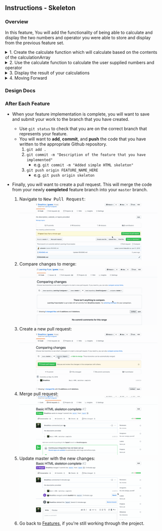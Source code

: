Instructions - Skeleton
--

### Overview

In this feature, You will add the functionality of being able to calculate and display the two numbers and operator you were able to store and display from the previous feature set.

<details>
<summary>1. Create the calculate function which will calculate based on the contents of the calculationArray </summary>

  - Declare a new function `calculate`.
    - It will take three parameters
      - num1
      - num2
      - operator
    - This function will calculate the result of the two numbers and the operator passed into the function's parameters as arguments.
    - Inside the function
      - declare a variable called `number1`
        - store in it the result of running the `.parseFloat()` method on the `num1` parameter
        - we are using `.parseFloat()` instead of `.parseInt()` because we want to allow for numbers with decimels eventually
        - Documentation on `.parseInt()` and `.parseFloat()` READ!!!
          - `.parseInt()`: https://www.w3schools.com/jsref/jsref_parseint.asp
          - `.parseFloat()`: https://www.w3schools.com/jsref/jsref_parsefloat.asp
      - declare a variable called `number2`
        - store in it the result of running the `.parseFloat()` method on the `num2` parameter.
    - Test this functionality by calling the `calculate` function and passing in 2 numbers and an operator as arguments, then console log the two `number` variables to make sure you are properly storing the converted numbers
      - Once this work, move on to the next step
    - Now that you have converted the strings into numbers:
      - declare a variable, `result`.
        - assign it the value of `null`
        - it is going to store the result of the calculation so that it can be returned.
    - Now declare a switch statement
      - you will pass in the `operator` variable as the expression
    - Create a case for each operator that will perform the calculation on `number1` and `number2` based on the chosen operator.
      - for example:
        case "+":
          result = number1 + number2
          break;
    - Once you have completed the switch
      - call the `calculate` function again with the proper arguments and console log the result variable at the end of the function
        - If you have done everything correctly, the console log should contain the result of the calculation.
        - once you have this functionality, remove the console log and move on to the next step.
    - The last thing to do in this function is to return the result variable.
      - This will ensure that the result of the calculation is returned to the place when the function is called.
      - For the last test console log the call of the `calculate` function with the proper parameters. The console log should contain the result of the function call.
      - When this works, Congratulations, you have completed the calculate function!


</details>

<details>

<summary>2. Use the calculate function to calculate the user supplied numbers and operator</summary>

  - The following will be done in the `equalsButtonHandler` function
    - Below the code that is already in the function from previous steps
      - declare a variable `answer`
      - assign the `answer` variable the result of calling the `calculate` function with the numbers and operator stored in the calculation array.
        - for example:
          - var answer = calculate(calculationArray[0], calculationArray[2], calculationArray[1]);
          - Note the positions in the array that are used so that the arguments are passed in to match the order of the parameters.
        - On the next line, console log the `answer` variable
      - To test this new functionality:
        - Open a fresh calculator
        - enter the following inputs.
          - Press 222
          - Then press +
          - Then press 222
          - Then press =
        - The console log of the `answer` variable you declared and assigned the result of calling the `calculate` function should be 444
        - When this functionality is complete and working, move on to the next step!
</details>

<details>
  <summary>3. Display the result of your calculations</summary>

  - Now that you are able to calculate correctly based on your `calculationArray`, we are going to update the display with your calculated answer.
    - The following will be done in the `equalsButtonHandler` function
    - Below your previous work:
      - push the `answer` variable into the `displayArray` array.
      - call the `updateDisplay` function.
    - Now test what you added using the previous test, once the correct answer of 444 is shown on your calculator's display, Congratulations! You have completed this step! and the core functionality of the calculator!
</details>

<details>
  <summary>4. Moving Forward</summary>

  - Now that you have completed the core functionality, what's next?
    - There are many things to consider
      - How do you continue to do calculations after the first one?
        - What does that mean for when you have to reset the `calculationArray`?
        - When should you be allowed to enter an operator into the calculator?
        - How do you intergrate decimels?
        - what about pemdas?
    - Your Journey has only begun!
      - The calculator is a difficult project, but it is extraordinally helpful for problem solving and logic skills because there are so many things that must be considered!
    - Last thing:
      - Make sure you use the inspector! Being able to watch your code will make working through the logic much easier!
        - And not easy, but easier!
      - And finally, keep working on it! Its great practice for JavaScript skills you will need!
</details>






### Design Docs



### After Each Feature

- When your feature implementation is complete, you will want to save and submit your work to the branch that you have created.
  - Use `git status` to check that you are on the correct branch that represents your feature.
  - You will want to **add**, **commit**, and **push** the code that you have written to the appropriate Github repository.
    1. `git add .`
    2. `git commit -m "Description of the feature that you have implemented"`
       - e.g. `git commit -m "Added simple HTML skeleton"`
    3. `git push origin FEATURE_NAME_HERE`
       - e.g. `git push origin skeleton`

- Finally, you will want to create a pull request. This will merge the code from your newly **completed** feature branch into your `master` branch.

  1. Navigate to <kbd>New Pull Request</kbd>:
  ![Navigate to pull requests](../post-feature/navigate-to-pull-request.gif)
  2. Compare changes to merge:
  ![Compare changes to merge](../post-feature/compare-changes.gif)
  3. Create a new pull request:
  ![Create new pull request](../post-feature/create-pull-request.gif)
  4. Merge pull request:
  ![Merge pull request](../post-feature/merge-pull-request.gif)
  5. Update master with the new changes:
  ![Update master](../post-feature/pull-new-changes.gif)
  6. Go back to [Features](../../README.md#features), if you're still working through the project.
